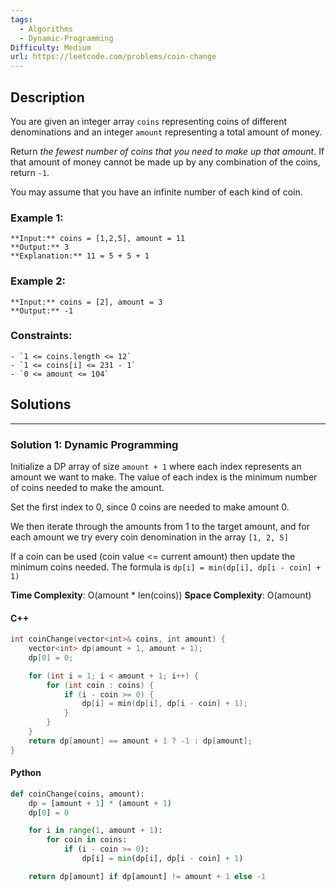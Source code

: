 ```yaml
---
tags:
  - Algorithms
  - Dynamic-Programming
Difficulty: Medium
url: https://leetcode.com/problems/coin-change
---
```

## Description
You are given an integer array `coins` representing coins of different denominations and an integer `amount` representing a total amount of money.

Return _the fewest number of coins that you need to make up that amount_. If that amount of money cannot be made up by any combination of the coins, return `-1`.

You may assume that you have an infinite number of each kind of coin.
### Example 1:
```
**Input:** coins = [1,2,5], amount = 11
**Output:** 3
**Explanation:** 11 = 5 + 5 + 1
```
### Example 2:
```
**Input:** coins = [2], amount = 3
**Output:** -1
```
### Constraints:
```
- `1 <= coins.length <= 12`
- `1 <= coins[i] <= 231 - 1`
- `0 <= amount <= 104`
```

## Solutions
---
### Solution 1: Dynamic Programming

Initialize a DP array of size `amount + 1` where each index represents an amount we want to make. The value of each index is the minimum number of coins needed to make the amount. 

Set the first index to 0, since 0 coins are needed to make amount 0. 

We then iterate through the amounts from 1 to the target amount, and for each amount we try every coin denomination in the array `[1, 2, 5]`

If a coin can be used (coin value <= current amount) then update the minimum coins needed. The formula is `dp[i] = min(dp[i], dp[i - coin] + 1)`

**Time Complexity**: O(amount * len(coins))
**Space Complexity**: O(amount)

#### C++
```cpp
int coinChange(vector<int>& coins, int amount) {
	vector<int> dp(amount + 1, amount + 1); 
	dp[0] = 0; 

	for (int i = 1; i < amount + 1; i++) {
		for (int coin : coins) {
			if (i - coin >= 0) {
				dp[i] = min(dp[i], dp[i - coin] + 1); 
			}
		}
	}
	return dp[amount] == amount + 1 ? -1 : dp[amount]; 
}
```

#### Python
```python
def coinChange(coins, amount):
	dp = [amount + 1] * (amount + 1)
	dp[0] = 0

	for i in range(1, amount + 1):
		for coin in coins:
			if (i - coin >= 0):
				dp[i] = min(dp[i], dp[i - coin] + 1)

	return dp[amount] if dp[amount] != amount + 1 else -1
```